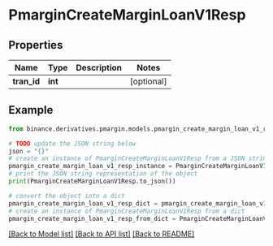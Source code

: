 # PmarginCreateMarginLoanV1Resp


## Properties

Name | Type | Description | Notes
------------ | ------------- | ------------- | -------------
**tran_id** | **int** |  | [optional] 

## Example

```python
from binance.derivatives.pmargin.models.pmargin_create_margin_loan_v1_resp import PmarginCreateMarginLoanV1Resp

# TODO update the JSON string below
json = "{}"
# create an instance of PmarginCreateMarginLoanV1Resp from a JSON string
pmargin_create_margin_loan_v1_resp_instance = PmarginCreateMarginLoanV1Resp.from_json(json)
# print the JSON string representation of the object
print(PmarginCreateMarginLoanV1Resp.to_json())

# convert the object into a dict
pmargin_create_margin_loan_v1_resp_dict = pmargin_create_margin_loan_v1_resp_instance.to_dict()
# create an instance of PmarginCreateMarginLoanV1Resp from a dict
pmargin_create_margin_loan_v1_resp_from_dict = PmarginCreateMarginLoanV1Resp.from_dict(pmargin_create_margin_loan_v1_resp_dict)
```
[[Back to Model list]](../README.md#documentation-for-models) [[Back to API list]](../README.md#documentation-for-api-endpoints) [[Back to README]](../README.md)


